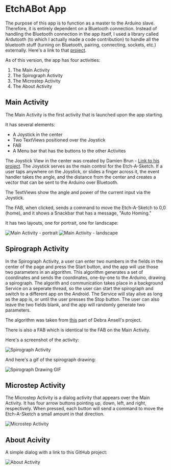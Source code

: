 # EtchABot App

<p>
The purpose of this app is to function as a master to the Arduino slave. Therefore, it is entirely dependent on a Bluetooth 
connection. Instead of handling the Bluetooth connection in the app itself, I used a library called Ardutooth (to which I 
actually made a code contribution) to handle all the bluetooth stuff (turning on Bluetooth, pairing, connecting, sockets, etc.)
externally. Here's a link to that <a href="https://github.com/giuseppebrb/Ardutooth">project</a>.

As of this version, the app has four activities:

<ol>
<li>The Main Activity</li>
<li>The Spirograph Activity</li>
<li>The Microstep Activity</li>
<li>The About Activity</li>
</ol>

</p>

## Main Activity

<p>
The Main Activity is the first activity that is launched upon the app starting.

It has several elements:
<ul>
<li>A Joystick in the center</li>
<li>Two TextViews positioned over the Joystick</li>
<li>FAB</li>
<li>A Menu bar that has the buttons to the other Activites</li>
</ul>

 The Joystick View in the center was created by Damien Brun - <a href="https://github.com/controlwear/virtual-joystick-android">Link to his project</a>. 
The Joystick serves as the main control for the Etch-A-Sketch. If a user taps anywhere on the Joystick, or slides a finger
across it, the event handler takes the angle, and the distance from the center and creates a vector that can be sent to 
the Arduino over Bluetooth.

The TextViews show the angle and power of the current input via the Joystick.

The FAB, when clicked, sends a command to move the Etch-A-Sketch to 0,0 (home), and it shows a Snackbar that has a message,
"Auto Homing."

It has two layouts, one for portrait, one for landscape:
</p>

![Main Activity - portrait](../images/Main_Activity_portrait.png) ![Main Activity - landscape](../images/Main_Activity_land.png)

## Spirograph Activity

<p>
In the Spirograph Activity, a user can enter two numbers in the fields in the center of the page and press the Start button, and 
the app will use those two parameters in an algorithm. This algorithm generates a set of coordinates and sends the coordinates,
one-by-one to the Arduino, drawing a spirograph. The algorith and communication takes place in a background Service on a seperate
thread, so the user can start the spirograph and switch to a different app on the Android. The Service will stay alive as long 
as the app is, or until the user presses the Stop button. The user can also leave the two fields blank, and the app will randomly 
generate two parameters.

The algorithm was taken from <a href="https://github.com/geekmomprojects/EtchABot/blob/master/examples/EtchABotPatterns/EtchABotPatterns.ino">this</a> 
part of Debra Ansell's project.

There is also a FAB which is identical to the FAB on the Main Activity.

Here's a screenshot of the activity:
</p>

![Spirograph Activity](../images/Spirograph.png)

<p>And here's a gif of the spirograph drawing:</p>

![Spirograph Drawing GIF](../images/Spirograph.gif)

## Microstep Activity

<p>
The Microstep Activity is a dialog activity that appears over the Main Activity. It has four arrow buttons pointing up,
down, left, and right, respectively. When pressed, each button will send a command to move the Etch-A-Sketch a small amount
in that direction.
</p>

![Microstep Activity](../images/Microstep.png)

## About Acivity

<p>
A simple dialog with a link to this GitHub project:
</p>

![About Activity](../images/About.png)